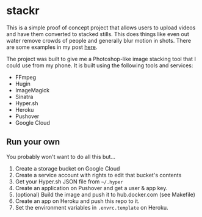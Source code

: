 # stackr

This is a simple proof of concept project that allows users to upload videos
and have them converted to stacked stills. This does things like even out water
remove crowds of people and generally blur motion in shots. There are some
examples in my post [here](https://charlieegan3.com/blog/2018/04/22/bringing-photoshop-imagestacking-to-mobile-with-ffmpeg-hugin-imagemagick-hypersh).

The project was built to give me a Photoshop-like image stacking tool that I
could use from my phone. It is built using the following tools and services:

* FFmpeg
* Hugin
* ImageMagick
* Sinatra
* Hyper.sh
* Heroku
* Pushover
* Google Cloud

## Run your own

You probably won't want to do all this but...

1. Create a storage bucket on Google Cloud
1. Create a service account with rights to edit that bucket's contents
1. Get your Hyper.sh JSON file from `~/.hyper`
1. Create an application on Pushover and get a user & app key.
1. (optional) Build the image and push it to hub.docker.com (see Makefile)
1. Create an app on Heroku and push this repo to it.
1. Set the environment variables in `.envrc.template` on Heroku.
